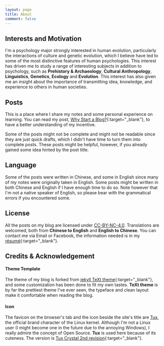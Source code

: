 ```yaml
---
layout: page
title: About
comment: false
---
```


## Interests and Motivation

I'm a psychology major strongly interested in human evolution, particularly the interactions of culture and genetic evolution, which I believe have led to some of the most distinctive features of human psychologies. This interest has driven me to study a range of interesting subjects in addition to psychology, such as **Prehistory & Archaeology**, **Cultural Anthropology**, **Linguistics**, **Genetics**, **Ecology** and **Evolution**. This interest has also given me an insight about the importance of transmitting idea, knowledge, and experience to others in human societies.

## Posts

This is a place where I share my notes and some personal experience on learning. You can read my post, [Why Start a Blog?](https://liao961120.github.io/2017/11/26/why-start-a-blog){:target="_blank"}, to have a better understanding of  my incentive.

Some of the posts might not be complete and might not be readable since they are just quick drafts, which I didn't have time to turn them into complete posts. These posts might be helpful, however, if you already gained some idea hinted by the post title.


## Language

Some of the posts were written in Chinese, and some in English since many of my notes were originally taken in English. Some posts might be written in both Chinese and English if I have enough time to do so. Note however that I'm not a native speaker of English, so please bear with the grammatical errors if you encountered some.

## License

All the posts on my blog are licensed under <a rel="license" href="http://creativecommons.org/licenses/by-nc/4.0/" target="_blank">CC-BY-NC-4.0</a>. Translations are welcomed, both from **Chinese to English** and **English to Chinese**. You can contact me via Email or Facebook, the information needed is in my [résumé](./resume/cv.html){:target="_blank"}.

## Credits & Acknowledgement

#### **Theme Template**

The theme of my blog is forked from [jekyll TeXt theme](https://github.com/kitian616/jekyll-TeXt-theme){:target="_blank"}, and some customization has been done to fit my own tastes. **TeXt theme** is by far the prettiest theme I've ever seen, the typeface and clean layout make it comfortable when reading the blog.

#### **Icon**

The favicon on the browser's tab and the icon beside the site's title are [Tux](https://en.wikipedia.org/wiki/Tux), the official brand character of the Linux kernel. Although I'm not a Linux user (I might become one in the future due to the annoying Windows), I really admire the concept of Open Source. **Tux** is used here because of its cuteness. The version is [Tux Crystal 2nd revision](https://en.wikipedia.org/wiki/Tux#/media/File:TUX_G2.svg){:target="_blank"}.



<br>
